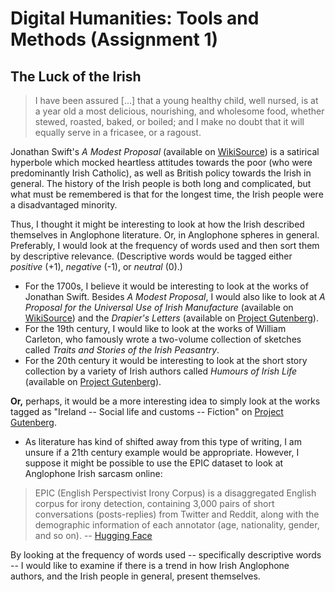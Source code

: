 # Digital Humanities: Tools and Methods (Assignment 1)
## The Luck of the Irish
> I have been assured [...] that a young healthy child, well nursed, is at a year old a most delicious, nourishing, and wholesome food, whether stewed, roasted, baked, or boiled; and I make no doubt that it will equally serve in a fricasee, or a ragoust.

Jonathan Swift's _A Modest Proposal_ (available on [WikiSource](https://en.wikisource.org/wiki/The_Works_of_the_Rev._Jonathan_Swift/Volume_9/A_Modest_Proposal)) is a satirical hyperbole which mocked heartless attitudes towards the poor (who were predominantly Irish Catholic), as well as British policy towards the Irish in general. The history of the Irish people is both long and complicated, but what must be remembered is that for the longest time, the Irish people were a disadvantaged minority.

Thus, I thought it might be interesting to look at how the Irish described themselves in Anglophone literature. Or, in Anglophone spheres in general. Preferably, I would look at the frequency of words used and then sort them by descriptive relevance. (Descriptive words would be tagged either _positive_ (+1), _negative_ (-1), or _neutral_ (0).) 

* For the 1700s, I believe it would be interesting to look at the works of Jonathan Swift. Besides _A Modest Proposal_, I would also like to look at  _A Proposal for the Universal Use of Irish Manufacture_ (available on [WikiSource](https://en.wikisource.org/wiki/The_Works_of_the_Rev._Jonathan_Swift/Volume_9/A_Proposal_for_the_Universal_Use_of_Irish_Manufacture)) and the _Drapier's Letters_ (available on [Project Gutenberg](https://www.gutenberg.org/files/12784/12784-h/12784-h.htm)).
* For the 19th century, I would like to look at the works of William Carleton, who famously wrote a two-volume collection of sketches called _Traits and Stories of the Irish Peasantry_.
* For the 20th century it would be interesting to look at the short story collection by a variety of Irish authors called _Humours of Irish Life_ (available on [Project Gutenberg](https://www.gutenberg.org/cache/epub/35891/pg35891-images.html)). 

**Or,** perhaps, it would be a more interesting idea to simply look at the works tagged as "Ireland -- Social life and customs -- Fiction" on [Project Gutenberg](https://www.gutenberg.org/files/12784/12784-h/12784-h.htm).

* As literature has kind of shifted away from this type of writing, I am unsure if a 21th century example would be appropriate. However, I suppose it might be possible to use the EPIC dataset to look at Anglophone Irish sarcasm online:
> EPIC (English Perspectivist Irony Corpus) is a disaggregated English corpus for irony detection, containing 3,000 pairs of short conversations (posts-replies) from Twitter and Reddit, along with the demographic information of each annotator (age, nationality, gender, and so on).
-- [Hugging Face](https://huggingface.co/datasets/Multilingual-Perspectivist-NLU/EPIC)

By looking at the frequency of words used -- specifically descriptive words -- I would like to examine if there is a trend in how Irish Anglophone authors, and the Irish people in general, present themselves.

